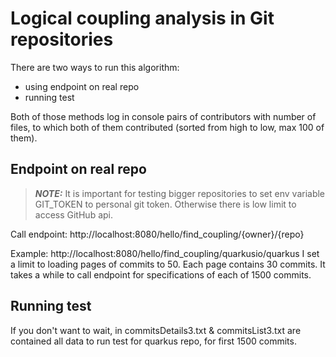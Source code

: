 # Logical coupling analysis in Git repositories

There are two ways to run this algorithm:
- using endpoint on real repo
- running test

Both of those methods log in console pairs of contributors with number of files, to which both of them contributed (sorted from high to low, max 100 of them).

## Endpoint on real repo
> **_NOTE:_** It is important for testing bigger repositories to set env variable GIT_TOKEN to personal git token. Otherwise there is low limit to access GitHub api.

Call endpoint: http://localhost:8080/hello/find_coupling/{owner}/{repo}

Example: http://localhost:8080/hello/find_coupling/quarkusio/quarkus
I set a limit to loading pages of commits to 50. Each page contains 30 commits.
It takes a while to call endpoint for specifications of each of 1500 commits.

## Running test
If you don't want to wait, in commitsDetails3.txt & commitsList3.txt are contained all data to run test for quarkus repo, for first 1500 commits.
